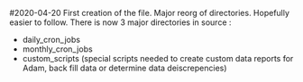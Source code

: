 #2020-04-20
First creation of the file.
Major reorg of directories. Hopefully easier to follow.
There is now 3 major directories in source :
* daily_cron_jobs
* monthly_cron_jobs
* custom_scripts  (special scripts needed to create custom data reports for Adam, back fill data or determine data deiscrepencies)